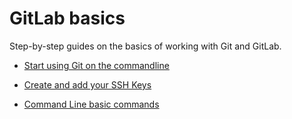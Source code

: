 # GitLab basics

Step-by-step guides on the basics of working with Git and GitLab.

* [Start using Git on the commandline](start_using_git.md)

* [Create and add your SSH Keys](create_your_ssh_keys.md)

* [Command Line basic commands](command_line_commands.md)
